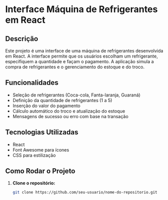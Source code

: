 # Interface Máquina de Refrigerantes em React


## Descrição

Este projeto é uma interface de uma máquina de refrigerantes desenvolvida em React. A interface permite que os usuários escolham um refrigerante, especifiquem a quantidade e façam o pagamento. A aplicação simula a compra de refrigerantes e o gerenciamento do estoque e do troco.

## Funcionalidades

- Seleção de refrigerantes (Coca-cola, Fanta-laranja, Guaraná)
- Definição da quantidade de refrigerantes (1 a 5)
- Inserção do valor do pagamento
- Cálculo automático do troco e atualização do estoque
- Mensagens de sucesso ou erro com base na transação

## Tecnologias Utilizadas

- React
- Font Awesome para ícones
- CSS para estilização

## Como Rodar o Projeto

1. **Clone o repositório:**

   ```bash
   git clone https://github.com/seu-usuario/nome-do-repositorio.git
